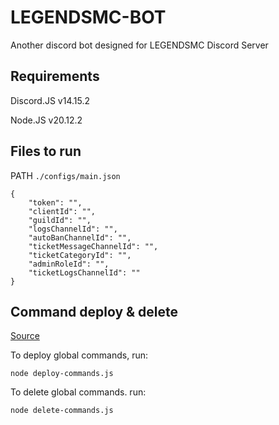 
# LEGENDSMC-BOT

Another discord bot designed for LEGENDSMC Discord Server

## Requirements

Discord.JS v14.15.2

Node.JS v20.12.2

## Files to run 

PATH `./configs/main.json`

```
{
    "token": "",
    "clientId": "",
	"guildId": "",
    "logsChannelId": "",
    "autoBanChannelId": "",
    "ticketMessageChannelId": "",
    "ticketCategoryId": "",
    "adminRoleId": "",
    "ticketLogsChannelId": ""
}
```

## Command deploy & delete

[Source](https://discordjs.guide/creating-your-bot/command-deployment.html#command-registration)


To deploy global commands, run:

```node deploy-commands.js```

To delete global commands. run:

```node delete-commands.js```